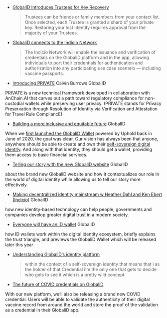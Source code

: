 

* [GlobalID Introduces Trustees for Key Recovery](https://medium.com/global-id/introducing-globalid-trustees-account-recovery-without-a-private-key-66142a21cba6)
  > Trustees can be friends or family members from your contact list. Once selected, each Trustee is granted a shard of your private key. Restoring your lost Identity requires approval from the majority of your Trustees.
* [GlobaliD connects to the Indicio Network](https://medium.com/global-id/globalid-connects-to-the-indicio-network-2ad5688d72fd)
  > The Indicio Network will enable the issuance and verification of credentials on the GlobaliD platform and in the app, allowing individuals to port their credentials for authentication and authorization into any participating use case scenario — including vaccine passports.
* [Introducing PRIVATE](https://medium.com/global-id/introducing-private-65fce62c6a8e) Calvin Burrows GlobalID

PRIVATE is a new technical framework developed in collaboration with AnChain.AI that carves out a path toward regulatory compliance for non-custodial wallets while preserving user privacy. (PRIVATE stands for Privacy Preservation through Resolution of Identity via Verification and Attestation for Travel Rule CompliancE)
* [Building a more inclusive and equitable future](https://medium.com/global-id/building-a-more-inclusive-and-equitable-future-745f897a2c2b) GlobalID

When we [first launched the GlobaliD Wallet](https://medium.com/global-id/globalid-app-introducing-the-wallet-87870843dc1b) powered by Uphold back in June of 2020, the goal was clear. Our vision has always been that anyone, anywhere should be able to create and own their [self-sovereign digital identity](https://medium.com/global-id/why-self-sovereign-identity-matters-8fd2c982ca2e). And along with that identity, they should get a wallet, providing them access to basic financial services.
* [Telling our story with the new GlobaliD website](https://medium.com/global-id/episode-20-telling-our-story-with-the-new-globalid-website-c38278b3e14c) GlobalID

about the brand new GlobaliD website and how it contextualizes our role in the world of digital identity while allowing us to tell our story more effectively.

* [Making decentralized identity mainstream w Heather Dahl and Ken Ebert (Indicio)](https://medium.com/global-id/episode-19-making-decentralized-identity-mainstream-1d9d8734a14f) GlobalID

how new identity-based technology can help people, governments and companies develop greater digital trust in a modern society.

* [Everyone will have an ID wallet](https://medium.com/global-id/episode-18-everyone-will-have-an-id-wallet-da5ac358ad60) GlobalID

how ID wallets work within the digital identity ecosystem, briefly explains the trust triangle, and previews the GlobaliD Wallet which will be released later this year

* [Understanding GlobaliD’s identity platform](https://medium.com/global-id/episode-09-understanding-globalids-identity-platform-b241a63ff5e0)
  > within the context of a self-sovereign identity that means that i as the holder of that Credential i'm the only one that gets to decide who gets to see it which is a pretty wild concept
* [The future of COVID credentials on GlobaliD](https://medium.com/global-id/the-future-of-covid-credentials-on-globalid-7a19a882cf90)

With our new platform, we’ll also be releasing a brand new COVID credential. Users will be able to validate the authenticity of their digital vaccine record from around the world and store the proof of the validation as a credential in their GlobaliD app.

